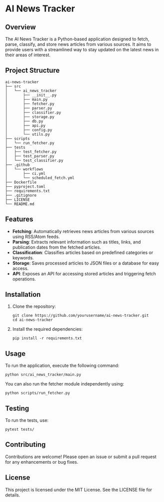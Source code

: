 # AI News Tracker

## Overview
The AI News Tracker is a Python-based application designed to fetch, parse, classify, and store news articles from various sources. It aims to provide users with a streamlined way to stay updated on the latest news in their areas of interest.

## Project Structure
```
ai-news-tracker
├── src
│   └── ai_news_tracker
│       ├── __init__.py
│       ├── main.py
│       ├── fetcher.py
│       ├── parser.py
│       ├── classifier.py
│       ├── storage.py
│       ├── db.py
│       ├── api.py
│       ├── config.py
│       └── utils.py
├── scripts
│   └── run_fetcher.py
├── tests
│   ├── test_fetcher.py
│   ├── test_parser.py
│   └── test_classifier.py
├── .github
│   └── workflows
│       ├── ci.yml
│       └── scheduled_fetch.yml
├── Dockerfile
├── pyproject.toml
├── requirements.txt
├── .gitignore
├── LICENSE
└── README.md
```

## Features
- **Fetching**: Automatically retrieves news articles from various sources using RSS/Atom feeds.
- **Parsing**: Extracts relevant information such as titles, links, and publication dates from the fetched articles.
- **Classification**: Classifies articles based on predefined categories or keywords.
- **Storage**: Saves processed articles to JSON files or a database for easy access.
- **API**: Exposes an API for accessing stored articles and triggering fetch operations.

## Installation
1. Clone the repository:
   ```
   git clone https://github.com/yourusername/ai-news-tracker.git
   cd ai-news-tracker
   ```

2. Install the required dependencies:
   ```
   pip install -r requirements.txt
   ```

## Usage
To run the application, execute the following command:
```
python src/ai_news_tracker/main.py
```

You can also run the fetcher module independently using:
```
python scripts/run_fetcher.py
```

## Testing
To run the tests, use:
```
pytest tests/
```

## Contributing
Contributions are welcome! Please open an issue or submit a pull request for any enhancements or bug fixes.

## License
This project is licensed under the MIT License. See the LICENSE file for details.